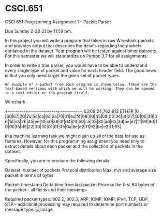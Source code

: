 # CSCI.651
CSCI 651 Programming Assignment 1 – Packet Parser

Due Sunday 2-28-21 by 11:59 pm.

In this project you will write a program that takes in raw Wireshark packets and provides output that describes the details regarding the packets contained in the dataset. Your program will be tested against other datasets. For this semester we will standardize on Python 3.7 for all assignments.

In order to write a true parser, you would have to be able to understand every single type of packet and value for each header field. The good news is that you only need target the given set of packet types.

	An example of a packet from each program is shown below. These are the text-based versions with which we will be working. They can be opened in a text editor or the program itself.

Wireshark

+---------+---------------+----------+
03:09:24,762,913   ETHER
|0   |60|67|20|2c|5c|ca|9c|2a|70|01|ec|f4|08|00|45|08|00|34|3f|27|40|00|39|06|1d|c3|26|45|ee|10|c0|a8|0f|d4|00|50|c5|35|80|ad|63|3d|be|e2|f1|93|80|10|00|f5|d9|22|00|00|01|01|05|0a|be|e2|f1|92|be|e2|f1|93|

In a machine learning task we might clean up all of the data for use as features. However, for this programming assignment you need only to extract details about each packet and the collection of packets in the dataset.

Specifically, you are to produce the following details:

Dataset:	number of packets
		Protocol distribution
		Max, min and average size packet in terms of bytes

Packet:		timestamp
		Delta time from last packet
		Process the first 64 bytes of the packet – all fields and their meanings

Required packet types: 802.2, 802.3, ARP, ICMP, IGMP, IPv4, TCP, UDP, STP – additional processing may required to determine port numbers or message type.
![image](https://user-images.githubusercontent.com/60895337/109706610-2951b280-7b67-11eb-8b9d-9c39c2ba4207.png)
